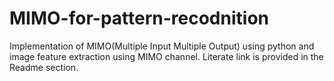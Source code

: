 # MIMO-for-pattern-recodnition
Implementation of MIMO(Multiple Input Multiple Output) using python and image feature extraction using MIMO channel. Literate link is provided in the Readme section.
